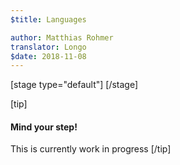 ```yaml
---
$title: Languages

author: Matthias Rohmer
translator: Longo
$date: 2018-11-08
---
```


[stage type="default"]
[/stage]

[tip]
#### Mind your step!
This is currently work in progress
[/tip]
